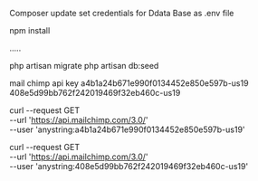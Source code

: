 Composer update
set credentials for Ddata Base as .env file

npm install

.....

php artisan migrate
php artisan db:seed


mail chimp api key
a4b1a24b671e990f0134452e850e597b-us19
408e5d99bb762f242019469f32eb460c-us19

curl --request GET \
--url 'https://api.mailchimp.com/3.0/' \
--user 'anystring:a4b1a24b671e990f0134452e850e597b-us19'

curl --request GET \
--url 'https://api.mailchimp.com/3.0/' \
--user 'anystring:408e5d99bb762f242019469f32eb460c-us19'